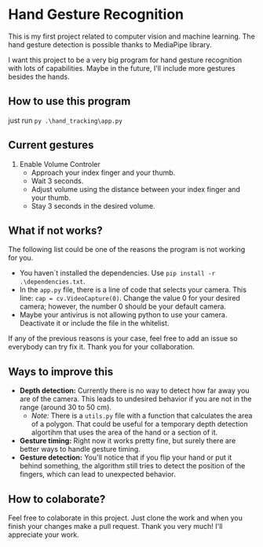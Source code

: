 # Hand Gesture Recognition

This is my first project related to computer vision and machine learning. The hand gesture detection is possible thanks to MediaPipe library.

I want this project to be a very big program for hand gesture recognition with lots of capabilities. Maybe in the future, I'll include more gestures besides the hands.

## How to use this program

just run `py .\hand_tracking\app.py`

## Current gestures

1. Enable Volume Controler
    - Approach your index finger and your thumb.
    - Wait 3 seconds.
    - Adjust volume using the distance between your index finger and your thumb.
    - Stay 3 seconds in the desired volume.

## What if not works?

The following list could be one of the reasons the program is not working for you.

- You haven´t installed the dependencies. Use `pip install -r .\dependencies.txt`.
- In the `app.py` file, there is a line of code that selects your camera. This line: `cap = cv.VideoCapture(0)`. Change the value 0 for your desired camera; however, the number 0 should be your default camera.
- Maybe your antivirus is not allowing python to use your camera. Deactivate it or include the file in the whitelist.

If any of the previous reasons is your case, feel free to add an issue so everybody can try fix it. Thank you for your collaboration.

## Ways to improve this

- **Depth detection:** Currently there is no way to detect how far away you are of the camera. This leads to undesired behavior if you are not in the range (around 30 to 50 cm).
  - *Note:* There is a `utils.py` file with a function that calculates the area of a polygon. That could be useful for a temporary depth detection algortihm that uses the area of the hand or a section of it.
- **Gesture timing:** Right now it works pretty fine, but surely there are better ways to handle gesture timing.
- **Gesture detection:** You'll notice that if you flip your hand or put it behind something, the algorithm still tries to detect the position of the fingers, which can lead to unexpected behavior.

## How to colaborate?

Feel free to colaborate in this project. Just clone the work and when you finish your changes make a pull request. Thank you very much! I'll appreciate your work.

